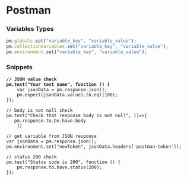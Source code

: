 # Postman

### Variables Types

```javascript
pm.globals.set("variable_key", "variable_value");
pm.collectionVariables.set("variable_key", "variable_value");
pm.environment.set("variable_key", "variable_value");
```

### Snippets

<pre class="language-javascript"><code class="lang-javascript"><strong>// JSON value check
</strong><strong>pm.test("Your test name", function () {
</strong>    var jsonData = pm.response.json();
    pm.expect(jsonData.value).to.eql(100);
});

// body is not null check
pm.test("Check that response body is not null", ()=>{
   pm.response.to.be.have.body
    })
    
// get variable from JSON response
var jsonData = pm.response.json();
pm.environment.set("newToken", jsonData.headers['postman-token']);

// status 200 check
pm.test("Status code is 200", function () {
    pm.response.to.have.status(200);
});
</code></pre>
